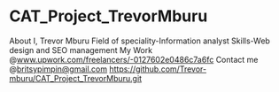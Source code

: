 # CAT_Project_TrevorMburu
About I, Trevor Mburu
Field of speciality-Information analyst
Skills-Web design and SEO management
My Work @www.upwork.com/freelancers/-0127602e0486c7a6fc
Contact me @britsypimpin@gmail.com
https://github.com/Trevor-mburu/CAT_Project_TrevorMburu.git
